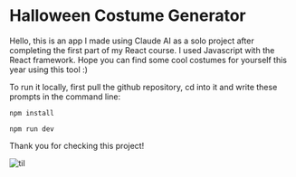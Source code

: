 # Halloween Costume Generator

Hello, this is an app I made using Claude AI as a solo project after completing the first part of my React course. I used Javascript with the React framework. Hope you can find some cool costumes for yourself this year using this tool :)

To run it locally, first pull the github repository, cd into it and write these prompts in the command line:

```npm install```

```npm run dev```

Thank you for checking this project!

![til](./live-demo.gif)
